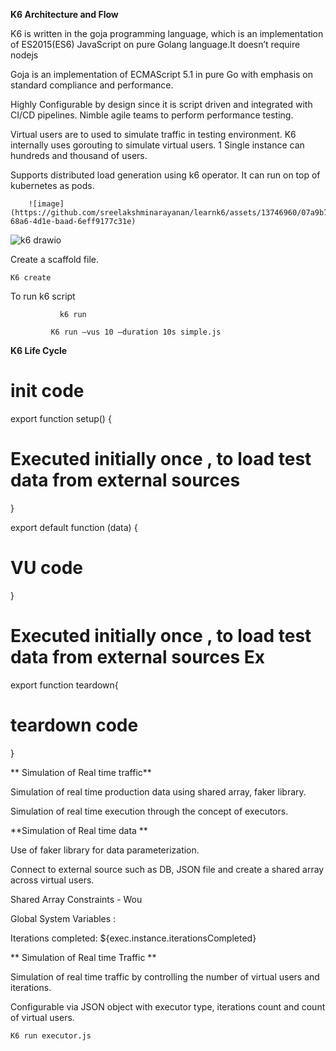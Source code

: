**K6 Architecture and Flow**

  K6 is written in the goja programming language, which is an implementation of ES2015(ES6) JavaScript on pure Golang language.It doesn’t require nodejs
  
  Goja is an implementation of ECMAScript 5.1 in pure Go with emphasis on standard compliance and performance.
  
  Highly Configurable by design since it is script driven and integrated with CI/CD pipelines. Nimble agile teams to perform performance testing.
  
  Virtual users are to used to simulate traffic in testing environment. K6 internally uses gorouting to simulate virtual users. 1 Single instance can hundreds and thousand of users.
  
  Supports distributed load generation using k6 operator. It can run on top of kubernetes as pods.


		![image](https://github.com/sreelakshminarayanan/learnk6/assets/13746960/07a9b784-68a6-4d1e-baad-6eff9177c31e)

![k6 drawio](https://github.com/sreelakshminarayanan/learnk6/assets/13746960/ff76e75f-a284-4f87-9c78-a2608959aa6a)


Create a scaffold file.

	K6 create

To run k6 script

               k6 run

             K6 run –vus 10 –duration 10s simple.js


**K6 Life Cycle**


# init code
 
export function setup() {
  #    Executed initially once , to load test data from external sources
}


export default function (data) {
  # VU code
}

# Executed initially once , to load test data from external sources   Ex 
 
export function teardown{
# teardown code
}



** Simulation of Real time traffic**

 Simulation of real time production data using shared array, faker library.

 Simulation of real time execution through the concept of executors.


**Simulation of Real time data **

Use of faker library for data parameterization.

Connect to external source such as DB, JSON file and create a shared array across virtual users.

Shared Array Constraints - Wou

Global System Variables :

Iterations completed: ${exec.instance.iterationsCompleted}

** Simulation of Real time Traffic **

Simulation of real time traffic by controlling the number of virtual users and iterations.

Configurable via JSON object with executor type, iterations count and count of virtual users.


``K6 run executor.js``
















